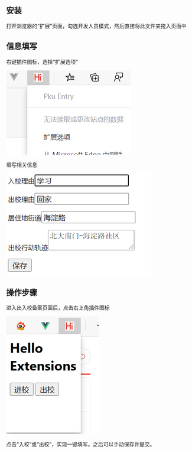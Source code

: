 
## 安装

打开浏览器的“扩展”页面，勾选开发人员模式，然后直接将此文件夹拖入页面中

## 信息填写
右键插件图标，选择“扩展选项”

![](./img2.png)

填写相关信息

![](./img3.png)

## 操作步骤

进入出入校备案页面后，点击右上角插件图标

![](./img1.png)

点击“入校”或“出校”，实现一键填写。之后可以手动保存并提交。